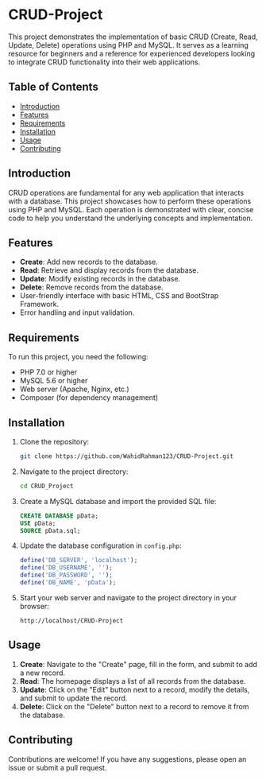 # CRUD-Project
This project demonstrates the implementation of basic CRUD (Create, Read, Update, Delete) operations using PHP and MySQL. It serves as a learning resource for beginners and a reference for experienced developers looking to integrate CRUD functionality into their web applications.

## Table of Contents

- [Introduction](#introduction)
- [Features](#features)
- [Requirements](#requirements)
- [Installation](#installation)
- [Usage](#usage)
- [Contributing](#contributing)

## Introduction

CRUD operations are fundamental for any web application that interacts with a database. This project showcases how to perform these operations using PHP and MySQL. Each operation is demonstrated with clear, concise code to help you understand the underlying concepts and implementation.

## Features

- **Create**: Add new records to the database.
- **Read**: Retrieve and display records from the database.
- **Update**: Modify existing records in the database.
- **Delete**: Remove records from the database.
- User-friendly interface with basic HTML, CSS and BootStrap Framework.
- Error handling and input validation.

## Requirements

To run this project, you need the following:

- PHP 7.0 or higher
- MySQL 5.6 or higher
- Web server (Apache, Nginx, etc.)
- Composer (for dependency management)

## Installation

1. Clone the repository:
    ```bash
    git clone https://github.com/WahidRahman123/CRUD-Project.git
    ```

2. Navigate to the project directory:
    ```bash
    cd CRUD_Project
    ```

3. Create a MySQL database and import the provided SQL file:
    ```sql
    CREATE DATABASE pData;
    USE pData;
    SOURCE pData.sql;
    ```

4. Update the database configuration in `config.php`:
    ```php
    define('DB_SERVER', 'localhost');
    define('DB_USERNAME', '');
    define('DB_PASSWORD', '');
    define('DB_NAME', 'pData');
    ```

5. Start your web server and navigate to the project directory in your browser:
    ```
    http://localhost/CRUD-Project
    ```

## Usage

1. **Create**: Navigate to the "Create" page, fill in the form, and submit to add a new record.
2. **Read**: The homepage displays a list of all records from the database.
3. **Update**: Click on the "Edit" button next to a record, modify the details, and submit to update the record.
4. **Delete**: Click on the "Delete" button next to a record to remove it from the database.

## Contributing

Contributions are welcome! If you have any suggestions, please open an issue or submit a pull request.

